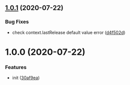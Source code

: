 ## [1.0.1](https://github.com/monorepo-semantic-release/zero-commit-analyzer/compare/v1.0.0...v1.0.1) (2020-07-22)


### Bug Fixes

* check context.lastRelease default value error ([d4f502d](https://github.com/monorepo-semantic-release/zero-commit-analyzer/commit/d4f502d4b77f8afc12068ee29494777ed648bdba))

# 1.0.0 (2020-07-22)


### Features

* init ([30af9ea](https://github.com/monorepo-semantic-release/zero-commit-analyzer/commit/30af9ea85e6182f5cfa0602837670aa528e1402d))
